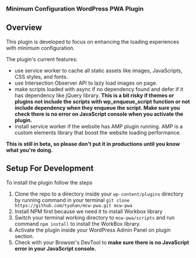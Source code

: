 ### Minimum Configuration WordPress PWA Plugin

## Overview
This plugin is developed to focus on enhancing the loading experiences with minimum configuration. 

The plugin's current features:
* use service worker to cache all static assets like images, JavaScripts, CSS styles, and fonts.
* use Intersection Observer API to lazy load images on page.
* make scripts loaded with async if no dependency found and defer if it has dependency like jQuery library. **This is a bit risky if themes or plugins not include the scripts with wp_enqueue_script function or not include dependency when they enqueue the script. Make sure you check there is no error on JavaScript console when you activate the plugin.**
* install service worker if the website has AMP plugin running. AMP is a custom elements library that boost the website loading performance.

**This is still in beta, so please don't put it in productions until you know what you're doing.**

## Setup For Development
To install the plugin follow the steps

1. Clone the repo to a directory inside your `wp-content/plugins` directory by running command in your terminal `git clone https://github.com/tyohan/mcw-pwa.git mcw-pwa`
2. Install NPM first because we need it to install Workbox library
3. Switch your terminal working directory to `mcw-pwa/scripts` and run command `npm install` to install the WorkBox library.
4. Activate the plugin inside your WordPress Admin Panel on plugin section.
5. Check with your Browser's DevTool to **make sure there is no JavaScript error in your JavaScript console.**